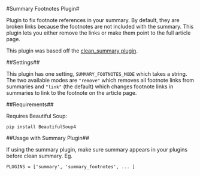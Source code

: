 #Summary Footnotes Plugin#

Plugin to fix footnote references in your summary. By default, they are
broken links because the footnotes are not included with the summary.
This plugin lets you either remove the links or make them point to the
full article page.

This plugin was based off the [clean_summary plugin](https://github.com/getpelican/pelican-plugins/tree/master/clean_summary).


##Settings##

This plugin has one setting, `SUMMARY_FOOTNOTES_MODE` which takes a string.
The two available modes are `"remove"` which removes all footnote links
from summaries and `"link"` (the default) which changes footnote links
in summaries to link to the footnote on the article page.


##Requirements##

Requires Beautiful Soup:

    pip install BeautifulSoup4


##Usage with Summary Plugin##

If using the summary plugin, make sure summary appears in your plugins before
clean summary. Eg.

    PLUGINS = ['summary', 'summary_footnotes', ... ]
